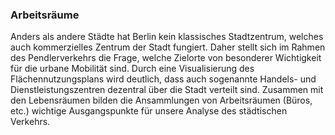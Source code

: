 ### Arbeitsräume

Anders als andere Städte hat Berlin kein klassisches Stadtzentrum, welches auch kommerzielles Zentrum der Stadt fungiert. Daher stellt
 sich im Rahmen des Pendlerverkehrs die Frage, welche Zielorte von besonderer Wichtigkeit für die urbane Mobilität sind. Durch eine
  Visualisierung des Flächennutzungsplans wird deutlich, dass auch sogenannte Handels- und Dienstleistungszentren dezentral über die
   Stadt verteilt sind. Zusammen mit den Lebensräumen bilden die Ansammlungen von Arbeitsräumen (Büros, etc.) wichtige Ausgangspunkte für
    unsere Analyse des städtischen Verkehrs.
